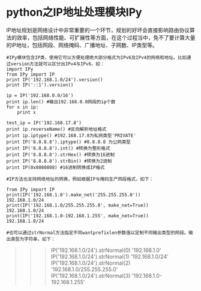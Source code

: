 # python之IP地址处理模块IPy

IP地址规划是网络设计中非常重要的一个环节，规划的好坏会直接影响路由协议算法的效率，包括网络性能、可扩展性等方面，在这个过程当中，免不了要计算大量的IP地址，包括网段、网络掩码、广播地址、子网数、IP类型等。 

```
#IPy模块包含IP类，使用它可以方便处理绝大部分格式为IPv6及IPv4的网络和地址。比如通过version方法就可以区分出IPv4与IPv6，如：
import IPy
from IPy import IP
print IP('192.168.1.0/24').version()
print IP('::1').version()

ip = IP('192.168.0.0/16')
print ip.len() #输出192.168.0.0网段的ip个数
for x in ip:
    print x

test_ip = IP('192.168.17.8')
print ip.reverseName() #反向解析地址格式
print ip.iptype() #192.168.17.8为私网类型'PRIVATE'
print IP('8.8.8.8').iptype() #8.8.8.8 为公网类型
print IP('8.8.8.8').int() #转换为整形格式
print IP('8.8.8.8').strHex() #转换为16进制
print IP('8.8.8.8').strBin() #转换为2进制
print IP(0x8080808) #16进制转换成IP格式

#IP方法也支持网络地址的转换，例如根据IP与掩码生产网段格式，如下：

from IPy import IP
print(IP('192.168.1.0').make_net('255.255.255.0'))
192.168.1.0/24
print(IP('192.168.1.0/255.255.255.0', make_net=True))
192.168.1.0/24
print(IP('192.168.1.0-192.168.1.255', make_net=True))
192.168.1.0/24

#也可以通过strNormal方法指定不同wantprefixlen参数值以定制不同输出类型的网段。输出类型为字符串，如下：
```

>>>IP('192.168.1.0/24').strNormal(0)
'192.168.1.0'
>>>IP('192.168.1.0/24').strNormal(1)
'192.168.1.0/24'
>>>IP('192.168.1.0/24').strNormal(2)
'192.168.1.0/255.255.255.0'
>>>IP('192.168.1.0/24').strNormal(3)
'192.168.1.0-192.168.1.255'

```
```